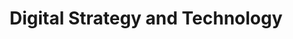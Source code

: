---
title:  "Digital Strategy and Technology"
layout: services
categories: [top-level-service]
order: 4
intro: "Digital systems have various purposes in business. For the sake of simplicity, we find it most useful to think of systems as supporting activity completion in the following ways: making activities easier to complete (access and communication of information), as a tool for completing activities, and performing activities. Through one of these three uses, our goal is to drive performance in an organization by reducing the time to complete any given activity, improve the consistency of an output, or lower the cost of labor required to perform the activity."
---